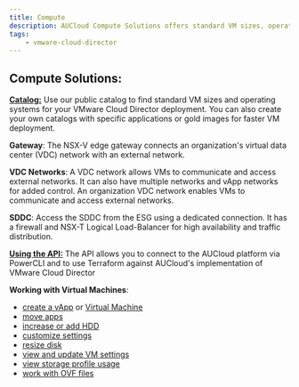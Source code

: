 ```yaml
---
title: Compute
description: AUCloud Compute Solutions offers standard VM sizes, operating systems, and customizable virtual machines for VMware Cloud Director deployment. Connect to the SDDC using a dedicated connection and manage virtual machines through the API with PowerCLI and Terraform. Easily create, move, and manage vApps, customize settings, and work with OVF files
tags:
    - vmware-cloud-director
---
```


## Compute Solutions:

[**Catalog:**](../Compute/Catalogs/index.md) Use our public catalog to find standard VM sizes and operating systems for your VMware Cloud Director deployment. You can also create your own catalogs with specific applications or gold images for faster VM deployment.

**Gateway**: The NSX-V edge gateway connects an organization's virtual data center (VDC) network with an external network.

**VDC Networks**: A VDC network allows VMs to communicate and access external networks. It can also have multiple networks and vApp networks for added control. An organization VDC network enables VMs to communicate and access external networks.

**SDDC**: Access the SDDC from the ESG using a dedicated connection. It has a firewall and NSX-T Logical Load-Balancer for high availability and traffic distribution.

[**Using the API:**](./Using_the_API/establishing_a_connection_to_aucloud_with_powercli.md) The API allows you to connect to the AUCloud platform via PowerCLI and to use Terraform against AUCloud's implementation of VMware Cloud Director 

**Working with Virtual Machines**:

- [create a vApp](./Working_with_Virtual_Machines/how_to_create_a_vapp.md) or [Virtual Machine](./Working_with_Virtual_Machines/how_to_create_an_empty_vm.md)
- [move apps](./Working_with_Virtual_Machines/hot_to_migrate_vapps_between_virtual_data_centres.md)
- [increase or add HDD](./Working_with_Virtual_Machines/how_to_increase_an_hdd_or_add_hdd_to_a_vm.md)
- [customize settings](./Working_with_Virtual_Machines/how_to_perform_guest_customisation.md)
- [resize disk](./Working_with_Virtual_Machines/how_to_resize_vm_disk.md)
- [view and update VM settings](./Working_with_Virtual_Machines/how_to_view_and_update_virtual_machine_settings.md)
- [view storage profile usage](./Working_with_Virtual_Machines/how_to_view_storage_profile_usage.md)
- [work with OVF files](./Working_with_Virtual_Machines/how_to_vmtemplate_media_using_ovf_tool.md)
